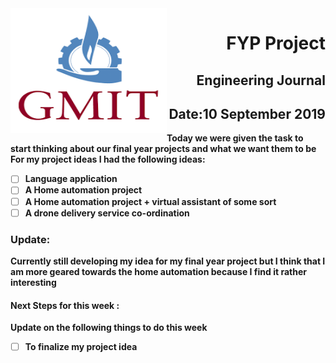 <img align="left" width="250" height="200" src="/gmit.png">

<h1 align="right"><b>FYP Project</h1>
<h2 align="right">Engineering Journal</h2>
<h2 align="right">Date:10 September 2019</h2>
Today we were given the task to start thinking about our final year projects and what we want them to be 
For my project ideas I had the following ideas:
  
- [ ] Language application
- [ ] A Home automation project 
- [ ] A Home automation project + virtual assistant of some sort 
- [ ] A drone delivery service co-ordination 

### Update:
<p>Currently still developing my idea for my final year project but I think that I am more geared towards the home automation because I find it rather interesting </p>


#### Next Steps for this week :

<p>Update on the following things to do this week</p>

- [ ] To finalize my project idea 

